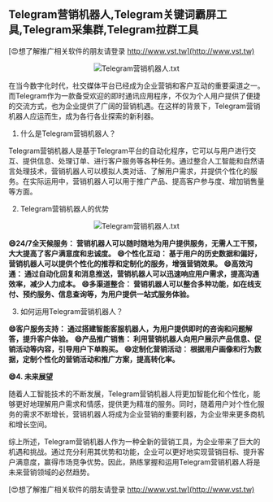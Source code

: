 ## **Telegram营销机器人,Telegram关键词霸屏工具,Telegram采集群,Telegram拉群工具**

[😍想了解推广相关软件的朋友请登录 http://www.vst.tw](http://www.vst.tw)

 <center><img src="https://vst.tw/MP4/tuiguang/png/0.png" alt="Telegram营销机器人.txt"></center>

在当今数字化时代，社交媒体平台已经成为企业营销和客户互动的重要渠道之一。而Telegram作为一款备受欢迎的即时通讯应用程序，不仅为个人用户提供了便捷的交流方式，也为企业提供了广阔的营销机遇。在这样的背景下，Telegram营销机器人应运而生，成为各行各业探索的新利器。

1. 什么是Telegram营销机器人？

Telegram营销机器人是基于Telegram平台的自动化程序，它可以与用户进行交互、提供信息、处理订单、进行客户服务等各种任务。通过整合人工智能和自然语言处理技术，营销机器人可以模拟人类对话、了解用户需求，并提供个性化的服务。在实际运用中，营销机器人可以用于推广产品、提高客户参与度、增加销售量等方面。

2. Telegram营销机器人的优势

 <center><img src="https://vst.tw/MP4/tuiguang/png/7.png" alt="Telegram营销机器人.txt"></center>

**😄24/7全天候服务： 营销机器人可以随时随地为用户提供服务，无需人工干预，大大提高了客户满意度和忠诚度。**
**😄个性化互动： 基于用户的历史数据和偏好，营销机器人可以提供个性化的推荐和定制化的服务，增强营销效果。**
**😄高效沟通： 通过自动化回复和消息推送，营销机器人可以迅速响应用户需求，提高沟通效率，减少人力成本。**
**😄多渠道整合： 营销机器人可以整合多种功能，如在线支付、预约服务、信息查询等，为用户提供一站式服务体验。**

3. 如何运用Telegram营销机器人？

**😄客户服务支持： 通过搭建智能客服机器人，为用户提供即时的咨询和问题解答，提升客户体验。**
**😄产品推广销售： 利用营销机器人向用户展示产品信息、促销活动等内容，引导用户下单购买。**
**😄定制化营销活动： 根据用户画像和行为数据，定制个性化的营销活动和推广方案，提高转化率。**

**😄4. 未来展望**

随着人工智能技术的不断发展，Telegram营销机器人将更加智能化和个性化，能够更好地理解用户需求和情感，提供更为精准的服务。同时，随着用户对个性化服务的需求不断增长，营销机器人将成为企业营销的重要利器，为企业带来更多商机和增长空间。

综上所述，Telegram营销机器人作为一种全新的营销工具，为企业带来了巨大的机遇和挑战。通过充分利用其优势和功能，企业可以更好地实现营销目标、提升客户满意度，赢得市场竞争优势。因此，熟练掌握和运用Telegram营销机器人将是未来营销领域的必然趋势。

[😍想了解推广相关软件的朋友请登录 http://www.vst.tw](http://www.vst.tw)



